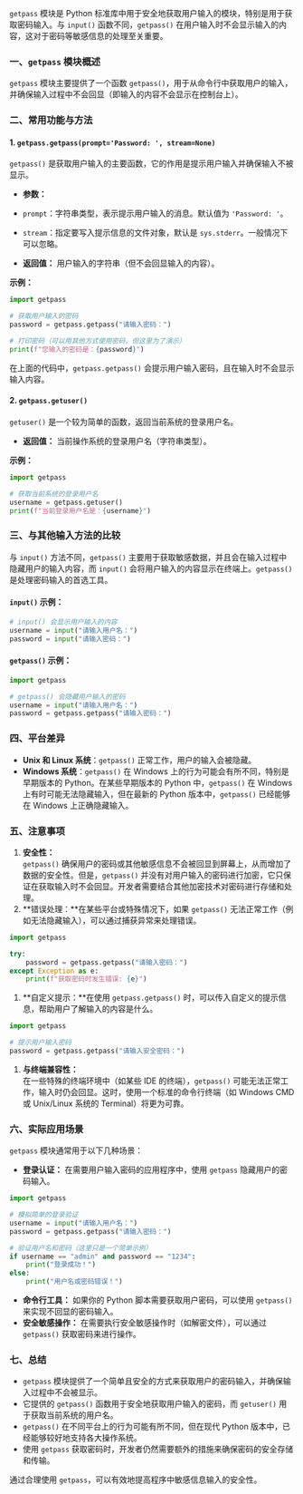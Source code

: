 `getpass` 模块是 Python 标准库中用于安全地获取用户输入的模块，特别是用于获取密码输入。与 `input()` 函数不同，`getpass()` 在用户输入时不会显示输入的内容，这对于密码等敏感信息的处理至关重要。

### 一、`getpass` 模块概述

`getpass` 模块主要提供了一个函数 `getpass()`，用于从命令行中获取用户的输入，并确保输入过程中不会回显（即输入的内容不会显示在控制台上）。

### 二、常用功能与方法

#### 1. `getpass.getpass(prompt='Password: ', stream=None)`

`getpass()` 是获取用户输入的主要函数，它的作用是提示用户输入并确保输入不被显示。

- **参数：**

- `prompt`：字符串类型，表示提示用户输入的消息。默认值为 `'Password: '`。
- `stream`：指定要写入提示信息的文件对象，默认是 `sys.stderr`。一般情况下可以忽略。

- **返回值：** 用户输入的字符串（但不会回显输入的内容）。

**示例：**

```python
import getpass

# 获取用户输入的密码
password = getpass.getpass("请输入密码：")

# 打印密码（可以用其他方式使用密码，但这里为了演示）
print(f"您输入的密码是：{password}")
```

在上面的代码中，`getpass.getpass()` 会提示用户输入密码，且在输入时不会显示输入内容。

#### 2. `getpass.getuser()`

`getuser()` 是一个较为简单的函数，返回当前系统的登录用户名。

- **返回值：** 当前操作系统的登录用户名（字符串类型）。

**示例：**

```python
import getpass

# 获取当前系统的登录用户名
username = getpass.getuser()
print(f"当前登录用户名是：{username}")
```

### 三、与其他输入方法的比较

与 `input()` 方法不同，`getpass()` 主要用于获取敏感数据，并且会在输入过程中隐藏用户的输入内容，而 `input()` 会将用户输入的内容显示在终端上。`getpass()` 是处理密码输入的首选工具。

#### `input()` 示例：

```python
# input() 会显示用户输入的内容
username = input("请输入用户名：")
password = input("请输入密码：")
```

#### `getpass()` 示例：

```python
import getpass

# getpass() 会隐藏用户输入的密码
username = input("请输入用户名：")
password = getpass.getpass("请输入密码：")
```

### 四、平台差异

- **Unix 和 Linux 系统**：`getpass()` 正常工作，用户的输入会被隐藏。
- **Windows 系统**：`getpass()` 在 Windows 上的行为可能会有所不同，特别是早期版本的 Python。在某些早期版本的 Python 中，`getpass()` 在 Windows 上有时可能无法隐藏输入，但在最新的 Python 版本中，`getpass()` 已经能够在 Windows 上正确隐藏输入。

### 五、注意事项

1. **安全性：**  
    `getpass()` 确保用户的密码或其他敏感信息不会被回显到屏幕上，从而增加了数据的安全性。但是，`getpass()` 并没有对用户输入的密码进行加密，它只保证在获取输入时不会回显。开发者需要结合其他加密技术对密码进行存储和处理。
2. **错误处理：**在某些平台或特殊情况下，如果 `getpass()` 无法正常工作（例如无法隐藏输入），可以通过捕获异常来处理错误。

```python
import getpass

try:
    password = getpass.getpass("请输入密码：")
except Exception as e:
    print(f"获取密码时发生错误: {e}")
```

1. **自定义提示：**在使用 `getpass.getpass()` 时，可以传入自定义的提示信息，帮助用户了解输入的内容是什么。

```python
import getpass

# 提示用户输入密码
password = getpass.getpass("请输入安全密码：")
```

1. **与终端兼容性：**  
    在一些特殊的终端环境中（如某些 IDE 的终端），`getpass()` 可能无法正常工作，输入时仍会回显。这时，使用一个标准的命令行终端（如 Windows CMD 或 Unix/Linux 系统的 Terminal）将更为可靠。

### 六、实际应用场景

`getpass` 模块通常用于以下几种场景：

- **登录认证：** 在需要用户输入密码的应用程序中，使用 `getpass` 隐藏用户的密码输入。

```python
import getpass

# 模拟简单的登录验证
username = input("请输入用户名：")
password = getpass.getpass("请输入密码：")

# 验证用户名和密码（这里只是一个简单示例）
if username == "admin" and password == "1234":
    print("登录成功！")
else:
    print("用户名或密码错误！")
```

- **命令行工具：** 如果你的 Python 脚本需要获取用户密码，可以使用 `getpass()` 来实现不回显的密码输入。
- **安全敏感操作：** 在需要执行安全敏感操作时（如解密文件），可以通过 `getpass()` 获取密码来进行操作。

### 七、总结

- `getpass` 模块提供了一个简单且安全的方式来获取用户的密码输入，并确保输入过程中不会被显示。
- 它提供的 `getpass()` 函数用于安全地获取用户输入的密码，而 `getuser()` 用于获取当前系统的用户名。
- `getpass()` 在不同平台上的行为可能有所不同，但在现代 Python 版本中，已经能够较好地支持各大操作系统。
- 使用 `getpass` 获取密码时，开发者仍然需要额外的措施来确保密码的安全存储和传输。

通过合理使用 `getpass`，可以有效地提高程序中敏感信息输入的安全性。
